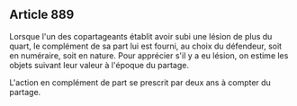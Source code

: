 Article 889
----
Lorsque l'un des copartageants établit avoir subi une lésion de plus du quart,
le complément de sa part lui est fourni, au choix du défendeur, soit en
numéraire, soit en nature. Pour apprécier s'il y a eu lésion, on estime les
objets suivant leur valeur à l'époque du partage.

L'action en complément de part se prescrit par deux ans à compter du partage.
